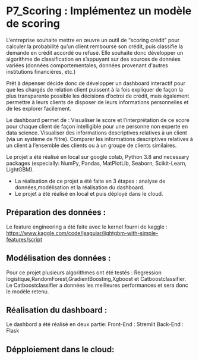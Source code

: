 # P7_Scoring :  Implémentez un modèle de scoring


L’entreprise souhaite mettre en
œuvre un outil de “scoring crédit”
pour calculer la probabilité qu’un
client rembourse son crédit, puis
classifie la demande en crédit accordé
ou refusé. Elle souhaite donc
développer un algorithme de
classification en s’appuyant sur des
sources de données variées (données
comportementales, données provenant
d'autres institutions financières, etc.)

Prêt à dépenser décide donc de développer un dashboard interactif pour que les
chargés de relation client puissent à la fois expliquer de façon la plus transparente
possible les décisions d’octroi de crédit, mais également permettre à leurs clients de
disposer de leurs informations personnelles et de les explorer facilement.

Le dashboard permet de :
Visualiser le score et l’interprétation de ce score pour chaque client de
façon intelligible pour une personne non experte en data science.
Visualiser des informations descriptives relatives à un client (via un
système de filtre).
Comparer les informations descriptives relatives à un client à
l’ensemble des clients ou à un groupe de clients similaires.

Le projet a été réalisé en local sur google colab, Python 3.8 and necessary packages (especially: NumPy, Pandas, MatPlotLib, Seaborn, Scikit-Learn, LightGBM).

- La réalisation de ce projet a été faite en 3 étapes : analyse de données,modélisation et la réalisation du dashboard.
- Le projet a été réalisé en local et puis déployé dans le cloud.
## Préparation des  données : 

Le feature engineering a été faite avec le kernel fourni de kaggle : 
https://www.kaggle.com/code/jsaguiar/lightgbm-with-simple-features/script

## Modélisation des  données :

Pour ce projet plusieurs algorithmes ont été testés : Regression logistique,RandomForest,GradientBoosting,Xgboost et Catboostclassifier.
Le Catboostclassifier a données les meilleures performances et sera donc le modèle retenu.

## Réalisation du dashboard :

Le dashbord a été réalisé en deux partie:
Front-End : Stremlit
Back-End : Flask

## Dépploiement dans le cloud:



